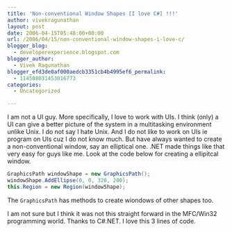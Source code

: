 ```yaml
---
title: 'Non-conventional Window Shapes [I love C#] !!!'
author: vivekragunathan
layout: post
date: 2006-04-15T05:48:00+00:00
url: /2006/04/15/non-conventional-window-shapes-i-love-c/
blogger_blog:
  - developerexperience.blogspot.com
blogger_author:
  - Vivek Ragunathan
blogger_efd3de0af000aedcb3351cb4b4995ef6_permalink:
  - 114508031453016773
categories:
  - Uncategorized

---
```

I am not a UI guy. More specifically, I love to work with UIs. I think (only) a UI can give a better picture of the system in a multitasking environment unlike Unix. I do not say I hate Unix. And I do not like to work on UIs ie program on UIs cuz I do not know much. But have always wanted to create a non-conventional window, say an elliptical one. .NET made things like that very easy for guys like me. Look at the code below for creating a ellipitcal window.

```csharp
GraphicsPath windowShape = new GraphicsPath();
windowShape.AddEllipse(0, 0, 320, 200);
this.Region = new Region(windowShape);
````

The `GraphicsPath` has methods to create wiondows of other shapes too.

I am not sure but I think it was not this straight forward in the MFC/Win32 programming world. Thanks to C#.NET. I love this 3 lines of code.